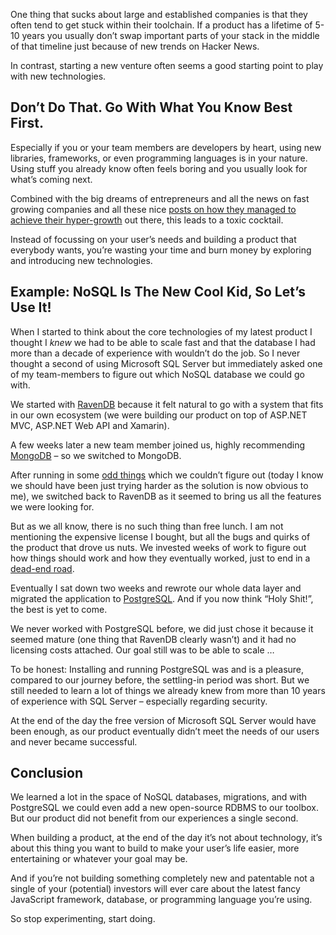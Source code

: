 One thing that sucks about large and established companies is that they often tend to get stuck within their toolchain. If a product has a lifetime of 5-10 years you usually don’t swap important parts of your stack in the middle of that timeline just because of new trends on Hacker News.

In contrast, starting a new venture often seems a good starting point to play with new technologies.

## Don’t Do That. Go With What You Know Best First.

Especially if you or your team members are developers by heart, using new libraries, frameworks, or even programming languages is in your nature. Using stuff you already know often feels boring and you usually look for what’s coming next.

Combined with the big dreams of entrepreneurs and all the news on fast growing companies and all these nice [posts on how they managed to achieve their hyper-growth](http://highscalability.com/) out there, this leads to a toxic cocktail.

Instead of focussing on your user’s needs and building a product that everybody wants, you’re wasting your time and burn money by exploring and introducing new technologies.

## Example: NoSQL Is The New Cool Kid, So Let’s Use It!

When I started to think about the core technologies of my latest product I thought I *knew* we had to be able to scale fast and that the database I had more than a decade of experience with wouldn’t do the job. So I never thought a second of using Microsoft SQL Server but immediately asked one of my team-members to figure out which NoSQL database we could go with.

We started with [RavenDB](http://ravendb.net/) because it felt natural to go with a system that fits in our own ecosystem (we were building our product on top of ASP.NET MVC, ASP.NET Web API and Xamarin).

A few weeks later a new team member joined us, highly recommending [MongoDB](http://www.mongodb.org/) – so we switched to MongoDB.

After running in some [odd things](http://blog.thomasbandt.de/39/2412/de/blog/nosql-no-pain-not-at-all.html) which we couldn’t figure out (today I know we should have been just trying harder as the solution is now obvious to me), we switched back to RavenDB as it seemed to bring us all the features we were looking for.

But as we all know, there is no such thing than free lunch. I am not mentioning the expensive license I bought, but all the bugs and quirks of the product that drove us nuts. We invested weeks of work to figure out how things should work and how they eventually worked, just to end in a 	[dead-end road](http://blog.thomasbandt.de/39/2429/de/blog/ravendb-es-haette-schoen-werden-koennen.html).

Eventually I sat down two weeks and rewrote our whole data layer and migrated the application to [PostgreSQL](http://www.postgresql.org/). And if you now think  “Holy Shit!”, the best is yet to come.

We never worked with PostgreSQL before, we did just chose it because it seemed mature (one thing that RavenDB clearly wasn’t) and it had no licensing costs attached. Our goal still was to be able to scale …

To be honest: Installing and running PostgreSQL was and is a pleasure, compared to our journey before, the settling-in period was short. But we still needed to learn a lot of things we already knew from more than 10 years of experience with SQL Server – especially regarding security.

At the end of the day the free version of Microsoft SQL Server would have been enough, as our product eventually didn’t meet the needs of our users and never became successful.

## Conclusion

We learned a lot in the space of NoSQL databases, migrations, and with PostgreSQL we could even add a new open-source RDBMS to our toolbox. But our product did not benefit from our experiences a single second.

When building a product, at the end of the day it’s not about technology, it’s about this thing you want to build to make your user’s life easier, more entertaining or whatever your goal may be.

And if you’re not building something completely new and patentable not a single of your (potential) investors will ever care about the latest fancy JavaScript framework, database, or programming language you’re using.

So stop experimenting, start doing.
